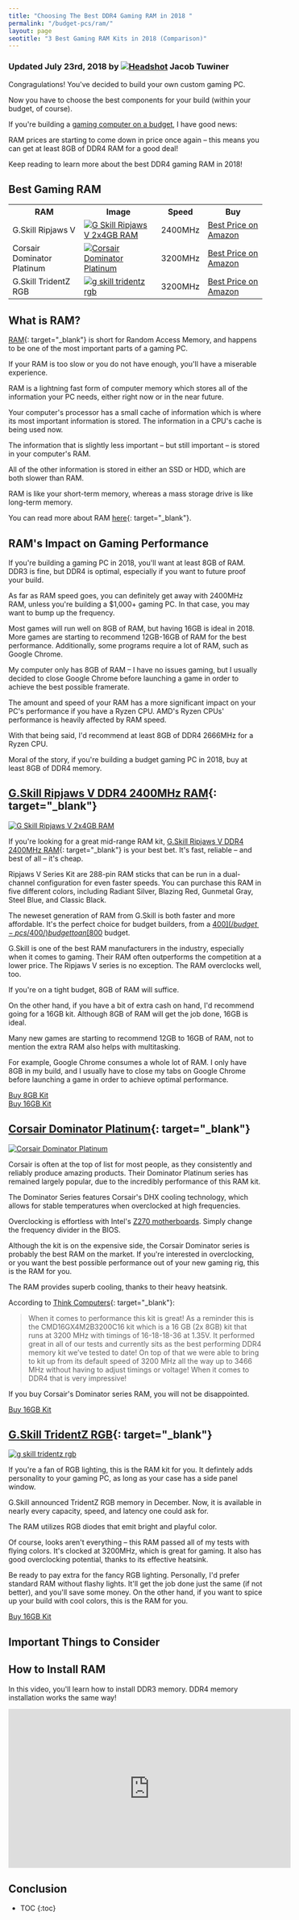 ```yaml
---
title: "Choosing The Best DDR4 Gaming RAM in 2018 "
permalink: "/budget-pcs/ram/"
layout: page
seotitle: "3 Best Gaming RAM Kits in 2018 (Comparison)" 
---
```

<h3 class="page-subtitle">
	Updated July 23rd, 2018 by 
	<a href="/about/"><img src="/img/profile/close.jpg" class="circle" alt="Headshot"></a>
	Jacob Tuwiner
</h3>

Congragulations! You've decided to build your own custom gaming PC. 

Now you have to choose the best components for your build (within your budget, of course).

If you're building a [gaming computer on a budget](/budget-pcs/), I have good news: 

RAM prices are starting to come down in price once again – this means you can get at least 8GB of DDR4 RAM for a good deal! 

Keep reading to learn more about the best DDR4 gaming RAM in 2018!

## Best Gaming RAM

<table class="basic-table" align="center">
	<tr>
		<th>RAM</th>
		<th>Image</th>
		<th>Speed</th>
		<th>Buy</th>
	</tr>
	<tr>
		<td>G.Skill Ripjaws V</td>
		<td><a target="_blank" href="https://amzn.to/2A2fGOv"><img alt="G Skill Ripjaws V 2x4GB RAM" class="table-image" src="/img/ram/g-skill-ripjaws-v.jpg" /></a></td>
		<td>2400MHz</td>
		<td><a class="big-button" href="https://amzn.to/2A2fGOv">Best Price on Amazon</a></td>
	</tr>
	<tr>
		<td>Corsair Dominator Platinum</td>
		<td><a target="_blank" href="https://amzn.to/2uWUvrk"><img alt="Corsair Dominator Platinum" class="table-image" src="/img/ram/corsair-dominator-platinum.jpg" /></a></td>
		<td>3200MHz</td>
		<td><a class="big-button" href="https://amzn.to/2uWUvrk">Best Price on Amazon</a></td>
	</tr>
	<tr>
		<td>G.Skill TridentZ RGB</td>
		<td><a target="_blank" href="https://amzn.to/2JLn4gN"><img alt="g skill tridentz rgb" class="table-image" src="/img/ram/g-skill-tridentz-rgb.png" /></a></td>
		<td>3200MHz</td>
		<td><a class="big-button" href="https://amzn.to/2JLn4gN">Best Price on Amazon</a></td>
	</tr>
</table>

## What is RAM?

[RAM](https://en.wikipedia.org/wiki/Random-access_memory){: target="_blank"} is short for Random Access Memory, and happens to be one of the most important parts of a gaming PC. 

If your RAM is too slow or you do not have enough, you'll have a miserable experience. 

RAM is a lightning fast form of computer memory which stores all of the information your PC needs, either right now or in the near future. 

Your computer's processor has a small cache of information which is where its most important information is stored. The information in a CPU's cache is being used now. 

The information that is slightly less important – but still important – is stored in your computer's RAM. 

All of the other information is stored in either an SSD or HDD, which are both slower than RAM. 

RAM is like your short-term memory, whereas a mass storage drive is like long-term memory. 

You can read more about RAM [here](https://www.digitaltrends.com/computing/what-is-ram/){: target="_blank"}. 

## RAM's Impact on Gaming Performance

If you're building a gaming PC in 2018, you'll want at least 8GB of RAM. DDR3 is fine, but DDR4 is optimal, especially if you want to future proof your build. 

As far as RAM speed goes, you can definitely get away with 2400MHz RAM, unless you're building a $1,000+ gaming PC. In that case, you may want to bump up the frequency. 

Most games will run well on 8GB of RAM, but having 16GB is ideal in 2018. More games are starting to recommend 12GB-16GB of RAM for the best performance. Additionally, some programs require a lot of RAM, such as Google Chrome. 

My computer only has 8GB of RAM – I have no issues gaming, but I usually decided to close Google Chrome before launching a game in order to achieve the best possible framerate. 

The amount and speed of your RAM has a more significant impact on your PC's performance if you have a Ryzen CPU. AMD's Ryzen CPUs' performance is heavily affected by RAM speed. 

With that being said, I'd recommend at least 8GB of DDR4 2666MHz for a Ryzen CPU. 

Moral of the story, if you're building a budget gaming PC in 2018, buy at least 8GB of DDR4 memory.  

## [G.Skill Ripjaws V DDR4 2400MHz RAM](https://amzn.to/2A2fGOv){: target="_blank"}
<a target="_blank" href="https://amzn.to/2A2fGOv"><img alt="G Skill Ripjaws V 2x4GB RAM" class="img-right img-small" src="/img/ram/g-skill-ripjaws-v.jpg" /></a>

If you're looking for a great mid-range RAM kit, [G.Skill Ripjaws V DDR4 2400MHz RAM](https://amzn.to/2A2fGOv){: target="_blank"} is your best bet. It's fast, reliable – and best of all – it's cheap. 

Ripjaws V Series Kit are 288-pin RAM sticks that can be run in a dual-channel configuration for even faster speeds. You can purchase this RAM in five different colors, including Radiant Silver, Blazing Red, Gunmetal Gray, Steel Blue, and Classic Black. 

The neweset generation of RAM from G.Skill is both faster and more affordable. It's the perfect choice for budget builders, from a [$400](/budget-pcs/400/) budget to an [$800](/budget-pcs/800/) budget. 

G.Skill is one of the best RAM manufacturers in the industry, especially when it comes to gaming. Their RAM often outperforms the competition at a lower price. The Ripjaws V series is no exception. The RAM overclocks well, too. 

If you're on a tight budget, 8GB of RAM will suffice. 

On the other hand, if you have a bit of extra cash on hand, I'd recommend going for a 16GB kit. Although 8GB of RAM will get the job done, 16GB is ideal.

Many new games are starting to recommend 12GB to 16GB of RAM, not to mention the extra RAM also helps with multitasking. 

For example, Google Chrome consumes a whole lot of RAM. I only have 8GB in my build, and I usually have to close my tabs on Google Chrome before launching a game in order to achieve optimal performance. 

<div class="button-wrapper">
	<a class="cta-button buy-button" target="_blank" href="https://amzn.to/2Ob78rx">Buy 8GB Kit</a>
	<br>
	<a class="cta-button learn-button" href="https://amzn.to/2NEBphF">Buy 16GB Kit</a>
</div>

## [Corsair Dominator Platinum](https://amzn.to/2uWUvrk){: target="_blank"}
<a target="_blank" href="https://amzn.to/2uWUvrk"><img alt="Corsair Dominator Platinum" class="img-right img-small" src="/img/ram/corsair-dominator-platinum.jpg" /></a>

Corsair is often at the top of list for most people, as they consistently and reliably produce amazing products. Their Dominator Platinum series has remained largely popular, due to the incredibly performance of this RAM kit. 

The Dominator Series features Corsair's DHX cooling technology, which allows for stable temperatures when overclocked at high frequencies. 

Overclocking is effortless with Intel's [Z270 motherboards](/budget-pcs/motherboard/). Simply change the frequency divider in the BIOS. 

Although the kit is on the expensive side, the Corsair Dominator series is probably the best RAM on the market. If you're interested in overclocking, or you want the best possible performance out of your new gaming rig, this is the RAM for you. 

The RAM provides superb cooling, thanks to their heavy heatsink. 

According to [Think Computers](https://thinkcomputers.org/corsair-dominator-platinum-ddr4-3200-16gb-memory-kit-review/){: target="_blank"}: 

<blockquote source="https://thinkcomputers.org/corsair-dominator-platinum-ddr4-3200-16gb-memory-kit-review/">
<p>When it comes to performance this kit is great! As a reminder this is the CMD16GX4M2B3200C16 kit which is a 16 GB (2x 8GB) kit that runs at 3200 MHz with timings of 16-18-18-36 at 1.35V. It performed great in all of our tests and currently sits as the best performing DDR4 memory kit we’ve tested to date! On top of that we were able to bring to kit up from its default speed of 3200 MHz all the way up to 3466 MHz without having to adjust timings or voltage! When it comes to DDR4 that is very impressive!</p>
</blockquote>

If you buy Corsair's Dominator series RAM, you will not be disappointed.

<div class="button-wrapper">
	<a class="btn-middle" href="https://amzn.to/2Ob7aQm">Buy 16GB Kit</a>
</div>

## [G.Skill TridentZ RGB](https://amzn.to/2JLn4gN){: target="_blank"}
<a target="_blank" href="https://amzn.to/2JLn4gN"><img alt="g skill tridentz rgb" class="img-right img-small" src="/img/ram/g-skill-tridentz-rgb.png" /></a>

If you're a fan of RGB lighting, this is the RAM kit for you. It defintely adds personality to your gaming PC, as long as your case has a side panel window. 

G.Skill announced TridentZ RGB memory in December. Now, it is available in nearly every capacity, speed, and latency one could ask for. 

The RAM utilizes RGB diodes that emit bright and playful color. 

Of course, looks aren't everything – this RAM passed all of my tests with flying colors. It's clocked at 3200MHz, which is great for gaming. It also has good overclocking potential, thanks to its effective heatsink. 

Be ready to pay extra for the fancy RGB lighting. Personally, I'd prefer standard RAM without flashy lights. It'll get the job done just the same (if not better), and you'll save some money. On the other hand, if you want to spice up your build with cool colors, this is the RAM for you. 

<div class="button-wrapper">
	<a class="btn-middle" href="https://amzn.to/2NC0HN5">Buy 16GB Kit</a>
</div>

## Important Things to Consider

## How to Install RAM

In this video, you'll learn how to install DDR3 memory. DDR4 memory installation works the same way! 

<div class="vid-container">
<iframe width="560" height="315" src="https://www.youtube.com/embed/BWr5Mb9cp38" frameborder="0" allow="autoplay; encrypted-media" allowfullscreen></iframe>
</div>

## Conclusion 



* TOC 
{:toc}
